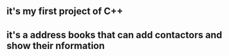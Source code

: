 ## it's my first project of C++

## it's a address books that can add contactors and show their nformation
